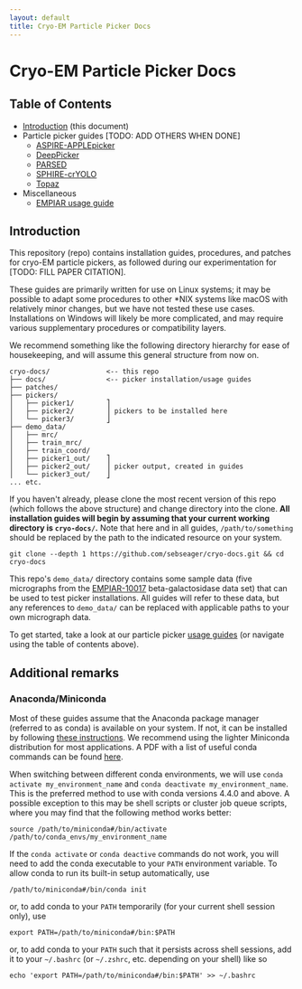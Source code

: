 ```yaml
---
layout: default
title: Cryo-EM Particle Picker Docs
---
```


# Cryo-EM Particle Picker Docs

## Table of Contents

- [Introduction](#introduction) (this document)
- Particle picker guides [TODO: ADD OTHERS WHEN DONE]
    - [ASPIRE-APPLEpicker](aspire-apple.md)
    - [DeepPicker](deeppicker.md)
    - [PARSED](parsed.md)
    - [SPHIRE-crYOLO](sphire-cryolo.md)
    - [Topaz](topaz.md)
- Miscellaneous
    - [EMPIAR usage guide](empiar.md)

## Introduction

This repository (repo) contains installation guides, procedures, and patches for cryo-EM particle pickers, as followed during our experimentation for [TODO: FILL PAPER CITATION].

These guides are primarily written for use on Linux systems; it may be possible to adapt some procedures to other *NIX systems like macOS with relatively minor changes, but we have not tested these use cases. Installations on Windows will likely be more complicated, and may require various supplementary procedures or compatibility layers.

We recommend something like the following directory hierarchy for ease of housekeeping, and will assume this general structure from now on.

```text
cryo-docs/              <-- this repo
├── docs/               <-- picker installation/usage guides
├── patches/
├── pickers/
│   ├── picker1/        ⎤
│   ├── picker2/        ⎥ pickers to be installed here
│   └── picker3/        ⎦
├── demo_data/
│   ├── mrc/
│   ├── train_mrc/
│   ├── train_coord/
│   ├── picker1_out/    ⎤
│   ├── picker2_out/    ⎥ picker output, created in guides
│   └── picker3_out/    ⎦
... etc.
```

If you haven't already, please clone the most recent version of this repo (which follows the above structure) and change directory into the clone. **All installation guides will begin by assuming that your current working directory is `cryo-docs/`.** Note that here and in all guides, `/path/to/something` should be replaced by the path to the indicated resource on your system.

```shell script
git clone --depth 1 https://github.com/sebseager/cryo-docs.git && cd cryo-docs
```

This repo's `demo_data/` directory contains some sample data (five micrographs from the [EMPIAR-10017](https://www.ebi.ac.uk/pdbe/emdb/empiar/entry/10017/) beta-galactosidase data set) that can be used to test picker installations. All guides will refer to these data, but any references to `demo_data/` can be replaced with applicable paths to your own micrograph data.

To get started, take a look at our particle picker [usage guides](/docs) (or navigate using the table of contents above).

## Additional remarks

### Anaconda/Miniconda

Most of these guides assume that the Anaconda package manager (referred to as conda) is available on your system. If not, it can be installed by following [these instructions](https://docs.conda.io/projects/conda/en/latest/user-guide/install/). We recommend using the lighter Miniconda distribution for most applications. A PDF with a list of useful conda commands can be found [here](https://docs.conda.io/projects/conda/en/4.6.0/_downloads/52a95608c49671267e40c689e0bc00ca/conda-cheatsheet.pdf).

When switching between different conda environments, we will use `conda activate my_environment_name` and `conda deactivate my_environment_name`. This is the preferred method to use with conda versions 4.4.0 and above. A possible exception to this may be shell scripts or cluster job queue scripts, where you may find that the following method works better:

```shell script
source /path/to/miniconda#/bin/activate /path/to/conda_envs/my_environment_name
``` 

If the `conda activate` or `conda deactive` commands do not work, you will need to add the conda executable to your `PATH` environment variable. To allow conda to run its built-in setup automatically, use

```shell script
/path/to/miniconda#/bin/conda init
```

or, to add conda to your `PATH` temporarily (for your current shell session only), use

```shell script
export PATH=/path/to/miniconda#/bin:$PATH
```

or, to add conda to your `PATH` such that it persists across shell sessions, add it to your `~/.bashrc` (or `~/.zshrc`, etc. depending on your shell) like so

```shell script
echo 'export PATH=/path/to/miniconda#/bin:$PATH' >> ~/.bashrc
```
